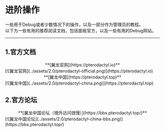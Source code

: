 # 进阶操作
一些用于Debug或者少数情况下的操作，以及一部分作为管理员的教程。  
以下为一些有用的推荐阅读文档，包括面板官方，以及一些有用的Debug网站。

---

## 1.官方文档
<center>**[翼龙官网](https://pterodactyl.io)**</center>
[![翼龙官网](../assets/2.0/pterodactyl-official.png)](https://pterodactyl.io)

<br>
<center>**[翼龙中国](https://pterodactyl.top)**</center>
[![翼龙中国](../assets/2.0/pterodactyl-china.png)](https://pterodactyl.top)

<br>

## 2.官方论坛
<center>**[翼龙中国论坛（境外访问很慢）](https://bbs.pterodactyl.top/)**</center>
[![翼龙中国论坛](../assets/2.0/pterodactyl-china-bbs.png)](https://bbs.pterodactyl.top/)


